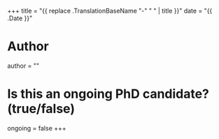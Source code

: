 +++
title = "{{ replace .TranslationBaseName "-" " " | title }}"
date = "{{ .Date }}"

# Author
author = ""

# Is this an ongoing PhD candidate? (true/false)
ongoing = false
+++
